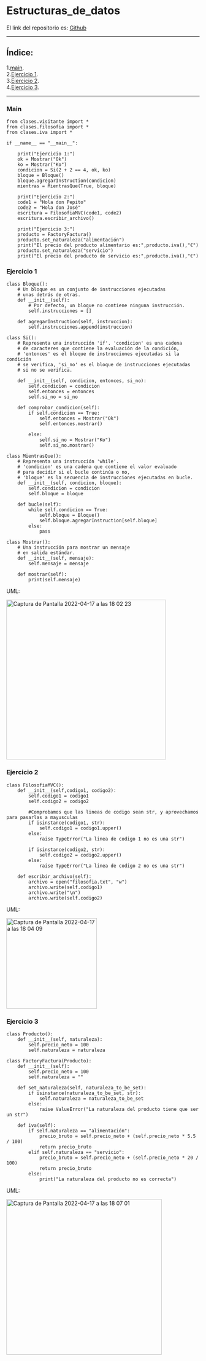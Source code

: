 # Estructuras_de_datos
El link del repositorio es: [Github](https://github.com/pelahumi/Estructuras_de_datos)

---

## Índice:
1.[main](#1).  
2.[Ejercicio 1](#2).   
3.[Ejercicio 2](#3).   
4.[Ejercicio 3](#4).  

---

### Main<a name="1"></a>
```python3
from clases.visitante import * 
from clases.filosofia import *
from clases.iva import *

if __name__ == "__main__":

    print("Ejercicio 1:")
    ok = Mostrar("Ok")
    ko = Mostrar("Ko")
    condicion = Si(2 + 2 == 4, ok, ko)
    bloque = Bloque()
    bloque.agregarInstruction(condicion)
    mientras = MientrasQue(True, bloque)

    print("Ejercicio 2:")
    code1 = "Hola don Pepito"
    code2 = "Hola don José"
    escritura = FilosofiaMVC(code1, code2)
    escritura.escribir_archivo()

    print("Ejercicio 3:")
    producto = FactoryFactura()
    producto.set_naturaleza("alimentación")
    print("El precio del producto alimentario es:",producto.iva(),"€")
    producto.set_naturaleza("servicio")
    print("El precio del producto de servicio es:",producto.iva(),"€")
```

### Ejercicio 1<a name="2"></a>
```python3
class Bloque(): 
    # Un bloque es un conjunto de instrucciones ejecutadas 
    # unas detrás de otras. 
    def __init__(self): 
        # Por defecto, un bloque no contiene ninguna instrucción. 
        self.instrucciones = [] 
 
    def agregarInstruction(self, instruccion): 
        self.instrucciones.append(instruccion) 
 
class Si(): 
    # Representa una instrucción 'if'. 'condicion' es una cadena 
    # de caracteres que contiene la evaluación de la condición, 
    # 'entonces' es el bloque de instrucciones ejecutadas si la condición 
    # se verifica, 'si_no' es el bloque de instrucciones ejecutadas 
    # si no se verifica. 
 
    def __init__(self, condicion, entonces, si_no): 
        self.condicion = condicion 
        self.entonces = entonces 
        self.si_no = si_no 
    
    def comprobar_condicion(self):
        if self.condicion == True:
            self.entonces = Mostrar("Ok")
            self.entonces.mostrar()

        else:
            self.si_no = Mostrar("Ko")
            self.si_no.mostrar()
 
class MientrasQue(): 
    # Representa una instrucción 'while'. 
    # 'condicion' es una cadena que contiene el valor evaluado 
    # para decidir si el bucle continúa o no, 
    # 'bloque' es la secuencia de instrucciones ejecutadas en bucle. 
    def __init__(self, condicion, bloque): 
        self.condicion = condicion 
        self.bloque = bloque 

    def bucle(self):
        while self.condicion == True:
            self.bloque = Bloque()
            self.bloque.agregarInstruction[self.bloque]
        else:
            pass
 
class Mostrar(): 
    # Una instrucción para mostrar un mensaje 
    # en salida estándar. 
    def __init__(self, mensaje): 
        self.mensaje = mensaje 
    
    def mostrar(self):
        print(self.mensaje)
```

UML:

<img width="416" alt="Captura de Pantalla 2022-04-17 a las 18 02 23" src="https://user-images.githubusercontent.com/91721764/163722861-7a7012e8-641a-4abd-8b60-a4fb3e5457cd.png">


### Ejercicio 2<a name="3"></a>
```python3
class FilosofiaMVC():
    def __init__(self,codigo1, codigo2):
        self.codigo1 = codigo1
        self.codigo2 = codigo2
    
        #Comprobamos que las lineas de codigo sean str, y aprovechamos para pasarlas a mayusculas
        if isinstance(codigo1, str):
            self.codigo1 = codigo1.upper()
        else:
            raise TypeError("La linea de codigo 1 no es una str")

        if isinstance(codigo2, str):
            self.codigo2 = codigo2.upper()
        else:
            raise TypeError("La linea de codigo 2 no es una str")

    def escribir_archivo(self):
        archivo = open("filosofia.txt", "w")
        archivo.write(self.codigo1)
        archivo.write("\n")
        archivo.write(self.codigo2)
```

UML:

<img width="236" alt="Captura de Pantalla 2022-04-17 a las 18 04 09" src="https://user-images.githubusercontent.com/91721764/163722884-09d6bb1d-e2f9-478e-9e07-5eb079d19fad.png">


### Ejercicio 3<a name="4"></a>
```python3
class Producto():
    def __init__(self, naturaleza):
        self.precio_neto = 100
        self.naturaleza = naturaleza

class FactoryFactura(Producto):
    def __init__(self):
        self.precio_neto = 100
        self.naturaleza = ""

    def set_naturaleza(self, naturaleza_to_be_set):
        if isinstance(naturaleza_to_be_set, str):
            self.naturaleza = naturaleza_to_be_set
        else:
            raise ValueError("La naturaleza del producto tiene que ser un str")

    def iva(self):
        if self.naturaleza == "alimentación":
            precio_bruto = self.precio_neto + (self.precio_neto * 5.5 / 100)
            return precio_bruto
        elif self.naturaleza == "servicio":
            precio_bruto = self.precio_neto + (self.precio_neto * 20 / 100)
            return precio_bruto
        else: 
            print("La naturaleza del producto no es correcta")
```

UML:

<img width="405" alt="Captura de Pantalla 2022-04-17 a las 18 07 01" src="https://user-images.githubusercontent.com/91721764/163722909-0c6c57b4-01fa-40d4-ad46-f55e46c1bb87.png">





